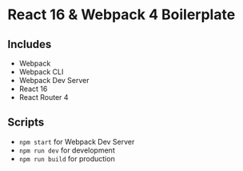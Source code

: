 # React 16 & Webpack 4 Boilerplate

## Includes

* Webpack
* Webpack CLI
* Webpack Dev Server
* React 16
* React Router 4

## Scripts

* `npm start` for Webpack Dev Server
* `npm run dev` for development
* `npm run build` for production